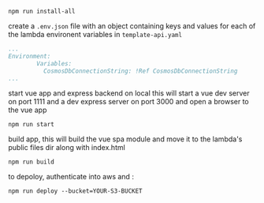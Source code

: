 ```
npm run install-all
```

create a `.env.json` file with an object containing keys and values for each of the lambda environent variables in `template-api.yaml`

```yaml
...
Environment:
        Variables:
          CosmosDbConnectionString: !Ref CosmosDbConnectionString
...
```


start vue app and express backend on local
this will start a vue dev server on port 1111 and a dev express server on port 3000 and open a browser to the vue app
```
npm run start 
```


build app, this will build the vue spa module and move it to the lambda's public files dir along with index.html
```
npm run build
```

to depoloy, authenticate into aws and :
```
npm run deploy --bucket=YOUR-S3-BUCKET
```